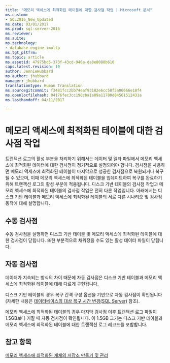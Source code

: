 ```yaml
---
title: "메모리 액세스에 최적화된 테이블에 대한 검사점 작업 | Microsoft 문서"
ms.custom:
- SQL2016_New_Updated
ms.date: 03/01/2017
ms.prod: sql-server-2016
ms.reviewer: 
ms.suite: 
ms.technology:
- database-engine-imoltp
ms.tgt_pltfrm: 
ms.topic: article
ms.assetid: 47975bd5-373f-43cd-946a-da8e8088b610
caps.latest.revision: 10
author: JennieHubbard
ms.author: jhubbard
manager: jhubbard
translationtype: Human Translation
ms.sourcegitcommit: f3481fcc2bb74eaf93182e6cc58f5a06666e10f4
ms.openlocfilehash: 04176fec3cc190cba1a89a11780d84561512431a
ms.lasthandoff: 04/11/2017

---
```

# <a name="checkpoint-operation-for-memory-optimized-tables"></a>메모리 액세스에 최적화된 테이블에 대한 검사점 작업
  트랜잭션 로그의 활성 부분을 처리하기 위해서는 데이터 및 델타 파일에서 메모리 액세스에 최적화된 데이터에 대한 검사점이 정기적으로 설정되어야 합니다. 검사점을 사용하면 메모리 액세스에 최적화된 테이블이 마지막으로 성공한 검사점으로 복원되거나 복구될 수 있으며, 이때 메모리 액세스에 최적화된 테이블을 업데이트하여 복구를 완료하기 위해 트랜잭션 로그의 활성 부분이 적용됩니다. 디스크 기반 테이블의 검사점 작업과 메모리 액세스에 최적화된 테이블의 검사점 작업은 전혀 다른 작업입니다. 아래에서는 디스크 기반 테이블과 메모리 액세스에 최적화된 테이블의 서로 다른 시나리오 및 검사점 동작에 대해 설명합니다.  
  
## <a name="manual-checkpoint"></a>수동 검사점  
 수동 검사점을 실행하면 디스크 기반 테이블 및 메모리 액세스에 최적화된 테이블에 대한 검사점이 닫힙니다. 또한 부분적으로 채워졌을 수도 있는 활성 데이터 파일이 닫힙니다.  
  
## <a name="automatic-checkpoint"></a>자동 검사점  
 데이터가 지속되는 방식의 차이 때문에 자동 검사점은 디스크 기반 테이블과 메모리 액세스에 최적화된 테이블에 대해 다르게 구현됩니다.  
  
 디스크 기반 테이블의 경우 복구 간격 구성 옵션을 기반으로 자동 검사점이 확인됩니다(자세한 내용은 [데이터베이스의 대상 복구 시간 변경&#40;SQL Server&#41;](../../relational-databases/logs/change-the-target-recovery-time-of-a-database-sql-server.md) 참조).  
  
 메모리 액세스에 최적화된 테이블의 경우 마지막 검사점 이후 트랜잭션 로그 파일이 1.5GB보다 커질 때 자동 검사점이 확인됩니다. 이 1.5GB 크기는 디스크 기반 테이블과 메모리 액세스에 최적화된 테이블에 대한 트랜잭션 로그 레코드를 포함합니다.  
  
## <a name="see-also"></a>참고 항목  
 [메모리 액세스에 최적화된 개체의 저장소 만들기 및 관리](../../relational-databases/in-memory-oltp/creating-and-managing-storage-for-memory-optimized-objects.md)  
  
  
